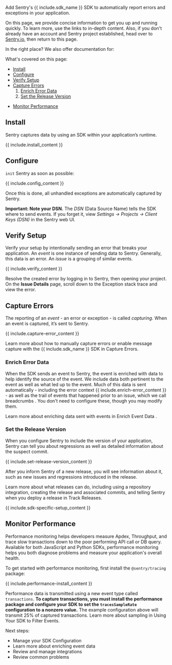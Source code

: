 <!--
Guideline: This page is common to all SDKs; it is stored in the common folder, nested under _includes/common. To use, 

1. Add a folder with the name of the platform you are documenting to the _documentation/sdks structure (for example, _documentation/sdks/javascript) 
2. Create a new index.md file in _documentation/sdks/<platform-name> 
3. Create the defined `include` statements and add them to the index.md file

If you have questions, please ask Fiona or Daniel. 

**The objective for this page is that a developer can quickly complete an ideal integration.**
-->

Add Sentry's {{ include.sdk_name }} SDK to automatically report errors and exceptions in your application. 

On this page, we provide concise information to get you up and running quickly. To learn more, use the links to in-depth content. Also, if you don't already have an account and Sentry project established, head over to [Sentry.io](https://sentry.io/signup/), then return to this page.

In the right place? We also offer documentation for:

<!-- 
Guideline: Add icons for or links to related languages/frameworks.
-->

What's covered on this page:

- [Install](#install)
- [Configure](#configure)
- [Verify Setup](#verify-setup)
- [Capture Errors](#capture-errors)
    1. [Enrich Error Data](#enrich-error-data) 
    2. [Set the Release Version](#set-the-release-version)
<!--
Guideline: Add any step to set up information that's specific to the SDK; for example, in the JavaScript example, this heading is for Source Maps. Then add the link to that heading
-->
- [Monitor Performance](#monitor-performance)

## Install

Sentry captures data by using an SDK within your application’s runtime.

{{ include.install_content }}
<!--
Guideline: Create the `include` statement that provides SDK specific installation information
-->

## Configure

`init` Sentry as soon as possible:

{{ include.config_content }}
<!--
Guideline: Create the `include` statement that provides the init code example for the SDK you are documenting
-->

Once this is done, all unhandled exceptions are automatically captured by Sentry. 

**Important: Note your DSN.** The *DSN* (Data Source Name) tells the SDK where to send events. If you forget it, view *Settings -> Projects -> Client Keys (DSN)* in the Sentry web UI.

## Verify Setup

Verify your setup by intentionally sending an error that breaks your application. An *event* is one instance of sending data to Sentry. Generally, this data is an error. An *issue* is a grouping of similar events.

{{ include.verify_content }}
<!--
Guideline: Create the `include` statement that provides the verify setup example for the SDK you are documenting
-->
Resolve the created error by logging in to Sentry, then opening your project. On the **Issue Details** page, scroll down to the Exception stack trace and view the error. 

## Capture Errors

The reporting of an *event* - an error or exception - is called *capturing*. When an event is captured, it’s sent to Sentry.

{{ include.capture-error_content }}
<!--
Guideline: Create the `include` statement that adds SDK specific information, as appropriate
-->

Learn more about how to manually capture errors or enable message capture with the {{ include.sdk_name }} SDK in Capture Errors<!--next phase: link to the Capture Errors content for this SDK-->.

### Enrich Error Data

When the SDK sends an event to Sentry, the event is enriched with data to help identify the source of the event. We include data both pertinent to the event as well as what led up to the event. Much of this data is sent automatically - including the error context {{ include.enrich-error_content }}<!-- Guideline: add an `include` statement for items sent automatically for this SDK, then add a link to the Event Context content for this SDK--> - as well as the trail of events that happened prior to an issue, which we call breadcrumbs <!--next phase: link to the breadcrumbs content for this SDK-->. You don't need to configure these, though you may modify them. 

Learn more about enriching data sent with events in Enrich Event Data <!--next phase: link to the Enrich Event Data page for this SDK-->.

### Set the Release Version

When you configure Sentry to include the version of your application, Sentry can tell you about regressions as well as detailed information about the suspect commit. 

{{ include.set-release-version_content }}
<!-- Guideline: add an `include` statement for setting the release version for this SDK -->

After you inform Sentry of a new release, you will see information about it, such as new issues and regressions introduced in the release.

Learn more about what releases can do, including using a repository integration, creating the release and associated commits, and telling Sentry when you deploy a release in Track Releases. <!--next phase: link to the Track Releases page for this SDK-->

{{ include.sdk-specific-setup_content }}
<!--
Guideline: add an `include` statement provides information particular to the SDK you are documenting. For example, in the JavaScript SDK, this is where we discuss setting up Source Maps.
-->

## Monitor Performance

Performance monitoring helps developers measure Apdex, Throughput, and trace slow transactions down to the poor performing API call or DB query. Available for both JavaScript and Python SDKs, performance monitoring helps you both diagnose problems and measure your application's overall health. 

To get started with performance monitoring, first install the `@sentry/tracing` package:

{{ include.performance-install_content }}
<!--
Guideline: Create the `include` statement that provides SDK specific installation information
-->

Performance data is transmitted using a new event type called `transactions`<!--next phase: link to Distributing Tracing-->. **To capture transactions, you must install the performance package and configure your SDK to set the `tracesSampleRate` configuration to a nonzero value.** The example configuration above will transmit 25% of captured transactions. Learn more about sampling in Using Your SDK to Filter Events<!--next phase: add link to this content for the SDK you are documenting-->.

Next steps:

- Manage your SDK Configuration<!--add link to the config page for the SDK you are documenting-->
- Learn more about enriching event data <!--next phase:add link-->
- Review and manage integrations <!--next phase:add link-->
- Review common problems <!--next phase:add link-->